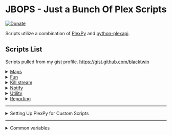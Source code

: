
# JBOPS - Just a Bunch Of Plex Scripts

[![Donate](https://img.shields.io/badge/Donate-PayPal-green.svg)](https://www.paypal.com/cgi-bin/webscr?cmd=_s-xclick&hosted_button_id=4J6RPWZ9J9YML) 

Scripts utilize a combination of [PlexPy](https://github.com/JonnyWong16/plexpy) and [python-plexapi](https://github.com/pkkid/python-plexapi).

## Scripts List
Scripts pulled from my gist profile. https://gist.github.com/blacktwin

<details>
<summary><a href="../tree/master/Maps">Maps</a></summary>

<table>
  <tr>
    <th>Example</th>
    <th>File</th>
    <th>Description</th>
  </tr>
  <tr>
    <td><a href="http://i.imgur.com/IXd0IVM.png"><img src="https://img.shields.io/badge/Imgur-image-blue.svg" alt=""</a></td>
    <td><a href="../master/maps/ips_to_maps.py"ips_to_maps>Maps</a></td>
    <td>Use PlexPy draw a map connecting Server to Clients based on IP addresses.)</td>
  </tr>
</table>
</details>

<details>
<summary><a href="../tree/master/fun">Fun</a></summary>

<table>
  <tr>
    <th>Gist</th>
    <th>File</th>
    <th>Description</th>
  </tr>
  <tr>
    <td><a href="https://gist.github.com/blacktwin/397f07724abebd1223ba6ea644ea1669"><img src="https://img.shields.io/badge/gist-original-green.svg"></a></td>
    <td><a href="../master/fun/aired_today_playlist.py">aired_today_playlist</a></td>
    <td>Create a Plex Playlist with what was aired on this today's month-day, sort by oldest first. If Playlist from yesterday exists delete and create today's. If today's Playlist exists exit.</td>
  </tr>
    <tr>
    <td><a href="https://gist.github.com/blacktwin/4ccb79c7d01a95176b8e88bf4890cd2b"><img src="https://img.shields.io/badge/gist-original-green.svg"></a></td>
    <td><a href="../master/fun/plexapi_haiku.py">plexapi_haiku</a></td>
    <td>Create a hiaku from titles found in Plex.</td>
  </tr>
</table>
</details>


<details>
<summary><a href="../tree/master/killstream">Kill stream</a></summary>

<table>
  <tr>
    <th>Gist</th>
    <th>File</th>
    <th>Description</th>
  </tr>
  <tr>
    <td><a href="https://gist.github.com/blacktwin/e1d199d98b258d6f2658dd9991c88ca0"><img src="https://img.shields.io/badge/gist-original-green.svg"></a></td>
    <td><a href="../master/killstream/create_wait_kill_all.py">create_wait_kill_all</a></td>
    <td>Receive session_key from PlexPy when paused. Use session_id to create sub-script to wait for X time then check if still paused. If paused kill.</td>
  </tr>
    <tr>
    <td><a href="https://gist.github.com/blacktwin/2148bb0b2f8d67b8a08c50ace62ad39f"><img src="https://img.shields.io/badge/gist-original-green.svg"></a></td>
    <td><a href="../master/killstream/create_wait_kill_trans.py">create_wait_kill_trans</a></td>
    <td>Receive session_key from PlexPy when paused. Use session_id to create sub-script to wait for X time then check if transcoding still paused. If so, kill.</td>
  </tr>
  <tr>
    <td><a href="https://gist.github.com/blacktwin/88fce565c8ecf56839641f22f4c5c422"><img src="https://img.shields.io/badge/gist-original-green.svg"></a></td>
    <td><a href="../master/killstream/kill_all_more_than.py">kill_all_more_than</a></td>
    <td>If user has 2 or more concurrent streams kill all streams</td>
  </tr>
  <tr>
    <td><a href="https://gist.github.com/blacktwin/d47d3ada86d02a494f9dc33e50dd15b5"><img src="https://img.shields.io/badge/gist-original-green.svg"></a></td>
    <td><a href="../master/killstream/kill_else_if_buffering.py">kill_else_if_buffering</a></td>
    <td>Kill concurrent transcode streams of other users if Admin user is experiencing buffering warnings from PlexPy.</td>
  </tr>
  <tr>
    <td><a href="https://gist.github.com/blacktwin/6d08b94ca3e80d3ed0bb3c7172fae21d"><img src="https://img.shields.io/badge/gist-original-green.svg"></a></td>
    <td><a href="../master/killstream/kill_more_than.py">kill_more_than</a></td>
    <td>If user has 2 or more concurrent streams and the IP of the 2nd stream differs from 1st kill 2nd. If 2nd stream IP is the same as 1st stream don't kill.</td>
  </tr>
  <tr>
    <td><a href="https://gist.github.com/blacktwin/eee23eeb95f1285fbb495c5a8592b242"><img src="https://img.shields.io/badge/gist-original-green.svg"></a></td>
    <td><a href="../master/killstream/kill_outsider_stream.py">kill_outsider_stream</a></td>
    <td>Kill stream if user is outside of local network.</td>
  </tr>
  <tr>
    <td><a href="https://gist.github.com/blacktwin/8b174165cfc5e5e80c6698a1494fc9ee"><img src="https://img.shields.io/badge/gist-original-green.svg"></a></td>
    <td><a href="../master/killstream/kill_plex_stream.py">kill_plex_stream</a></td>
    <td>Kill any Plex stream for whatever reason you want.</td>
  </tr>
  <tr>
    <td><a href="https://gist.github.com/blacktwin/77f6f1be32621ed71655ca27406ef772"><img src="https://img.shields.io/badge/gist-original-green.svg"></a></td>
    <td><a href="../master/killstream/kill_session_bitrate.py">kill_session_bitrate</a></td>
    <td>Kill stream if bitrate is greater than 4 Mbps</td>
  </tr>
  <tr>
    <td><a href="https://gist.github.com/blacktwin/0e6207346acfaaca602eb7dce80226a0"><img src="https://img.shields.io/badge/gist-original-green.svg"></a></td>
    <td><a href="../master/killstream/kill_trans_exp_audio.py">kill_trans_exp_audio</a></td>
    <td>Kill Plex video transcoding streams only. All audio streams are left alone. Kill message based on platform.</td>
  </tr>
  <tr>
    <td><a href="https://gist.github.com/blacktwin/14d400a0f442da465389164fa046647a"><img src="https://img.shields.io/badge/gist-original-green.svg"></a></td>
    <td><a href="../master/killstream/new_kill_trans_pause.py">new_kill_trans_pause</a></td>
    <td>Kill Plex paused video transcoding streams using PlexPy.</td>
  </tr>
</table>
</details>


<details>
<summary><a href="../tree/master/notify">Notify</a></summary>

<table>
  <tr>
    <th>Gist</th>
    <th>File</th>
    <th>Description</th>
  </tr>
  <tr>
    <td><a href="https://gist.github.com/blacktwin/e6d589a9af9bdf168717951083861e93"><img src="https://img.shields.io/badge/gist-original-green.svg"></a></td>
    <td><a href="../master/notify/find_unwatched_notify.py">find_unwatched_notify</a></td>
    <td>Find what was added TFRAME ago and not watched and notify admin using PlexPy.</td>
  </tr>
  <tr>
    <td><a href="https://gist.github.com/blacktwin/1094dcf38249f36c8d374e0cba7a86cd"><img src="https://img.shields.io/badge/gist-original-green.svg"></a></td>
    <td><a href="../master/notify/notify_added_custom.py">notify_added_custom</a></td>
    <td>Send an email with what was added to Plex in the past week using PlexPy. Email includes title (TV: Show Name: Episode Name; Movie: Movie Title), time added, image, and summary.</td>
  </tr>
  <tr>
    <td><a href="https://gist.github.com/blacktwin/099c07d8099c18a378bba6415d9253ba"><img src="https://img.shields.io/badge/gist-original-green.svg"></a></td>
    <td><a href="../master/notify/notify_fav_tv_all_movie.py">notify_fav_tv_all_movie</a></td>
    <td>Notify users of recently added episode to show that they have watched at least LIMIT times via email. Also notify users of new movies.</td>
  </tr>
  <tr>
    <td><a href="https://gist.github.com/blacktwin/a2d4b2f2c3b616f1d6da0752fecb2ae7"><img src="https://img.shields.io/badge/gist-original-green.svg"></a></td>
    <td><a href="../master/notify/notify_newip.py">notify_newip</a></td>
    <td>If a new IP is found send notification via the Email Notification Agent. Email contains User's Avatar image, link to location, IP address, and User's Email address.</td>
  </tr>
  <tr>
    <td><a href="https://gist.github.com/blacktwin/a327055da54d7feb3eef10e64a8b661a"><img src="https://img.shields.io/badge/gist-original-green.svg"></a></td>
    <td><a href="../master/notify/notify_on_added.py">notify_on_added</a></td>
    <td>Send an Email notification when a specific show is added to Plex. Add shows to list that you want notifications for.</td>
  </tr>
  <tr>
    <td><a href="https://gist.github.com/blacktwin/18960ff01c03b67a05594daa6f53660c"><img src="https://img.shields.io/badge/gist-original-green.svg"></a></td>
    <td><a href="../master/notify/notify_user_favorites.py">notify_user_favorites</a></td>
    <td>Notify users of recently added episode to show that they have watched at least LIMIT times via email.</td>
  </tr>
  <tr>
    <td><a href="https://gist.github.com/blacktwin/066c66328a795ebd6079a575e14f0b8b"><img src="https://img.shields.io/badge/gist-original-green.svg"></a></td>
    <td><a href="../master/notify/notify_user_newip.py">notify_user_newip</a></td>
    <td>Notify user that their account has been accessed by a new IP. IP is cleared to make sure notification is sent again.</td>
  </tr>
  <tr>
    <td><a href="https://gist.github.com/blacktwin/261c416dbed08291e6d12f6987d9bafa"><img src="https://img.shields.io/badge/gist-original-green.svg"></a></td>
    <td><a href="../master/notify/twitter_notify.py">twitter_notify</a></td>
    <td>Post to Twitter when TV/Movie is added to Plex. Include custom message and embed poster image. Option to tweet to TWITTER_USER if title is inside TITLE_FIND.</td>
  </tr>
</table>
</details>


<details>
<summary><a href="../tree/master/utility">Utility</a></summary>

<table>
  <tr>
    <th>Gist</th>
    <th>File</th>
    <th>Description</th>
  </tr>
  <tr>
    <td><a href="https://gist.github.com/blacktwin/f4149c296f2d1ffd1cbd863c37bb3a3c"><img src="https://img.shields.io/badge/gist-original-green.svg"></a></td>
    <td><a href="../master/utility/bypass_auth_name.py">bypass_auth_name</a></td>
    <td>Use PlexPy to pull last IP address from user and add to List of IP addresses and networks that are allowed without auth in Plex.    <td>
  </tr>
  <tr>
    <td><a href="https://gist.github.com/blacktwin/0332f2dc9534bdf412ff3f664e9513c0"><img src="https://img.shields.io/badge/gist-original-green.svg"></a></td>
    <td><a href="../master/utility/delete_watched_TV.py">delete_watched_TV</a></td>
    <td>From a list of TV shows, check if users in a list has watched shows episodes. If all users in list have watched an episode of listed show, then delete episode.    <td>
  </tr>
  <tr>
    <td><a href="https://gist.github.com/blacktwin/76b0abf88181618af4598092dd6b0dbb"><img src="https://img.shields.io/badge/gist-original-green.svg"></a></td>
    <td><a href="../master/utility/find_plex_meta.py">find_plex_meta</a></td>
    <td>Find location of Plex metadata.    <td>
  </tr>
  <tr>
    <td><a href="https://gist.github.com/blacktwin/603d5da5b70b366e98d0d82d1aa1a470"><img src="https://img.shields.io/badge/gist-original-green.svg"></a></td>
    <td><a href="../master/utility/find_unwatched.py">find_unwatched</a></td>
    <td>Find what was added TFRAME ago and not watched using PlexPy.    <td>
  </tr>
  <tr>
    <td><a href="https://gist.github.com/blacktwin/f435aa0ccd498b0840d2407d599bf31d"><img src="https://img.shields.io/badge/gist-original-green.svg"></a></td>
    <td><a href="../master/utility/grab_gdrive_media.py">grab_gdrive_media</a></td>
    <td>Grab media (videos, pictures) from Google Drive. All videos and pictures were automatically synced from Google Photos to Google Drive. Puts media into MEDIA_TYPE/YEAR/MONTH-DAY/FILE.ext directory structure.    <td>
  </tr>
  <tr>
    <td><a href="https://gist.github.com/blacktwin/85a63ffd70c6ccb7c1faa70a8f33fc2e"><img src="https://img.shields.io/badge/gist-original-green.svg"></a></td>
    <td><a href="../master/utility/plex_api_poster_pull.py">plex_api_poster_pull</a></td>
    <td>Pull Movie and TV Show poster images from Plex.    <td>
  </tr>
  <tr>
    <td><a href="https://gist.github.com/blacktwin/17b58156f69cc52026b71fe4d5afea05"><img src="https://img.shields.io/badge/gist-original-green.svg"></a></td>
    <td><a href="../master/utility/plex_imgur_dl.py">plex_imgur_dl</a></td>
    <td>Pull poster images from Imgur and places them inside Shows root folder.    <td>
  </tr>
  <tr>
    <td><a href="https://gist.github.com/blacktwin/f10e0a1e85af00e878963b4570a99054"><img src="https://img.shields.io/badge/gist-original-green.svg"></a></td>
    <td><a href="../master/utility/plex_theme_songs.py">plex_theme_songs</a></td>
    <td>Download theme songs from Plex TV Shows.    <td>
  </tr>
  <tr>
    <td><a href="https://gist.github.com/blacktwin/45c420cbba4e18aadc8cc5090a67b9d1"><img src="https://img.shields.io/badge/gist-original-green.svg"></a></td>
    <td><a href="../master/utility/plexapi_delete_playlists.py">plexapi_delete_playlists</a></td>
    <td>Delete all playlists from Plex using PlexAPI.    <td>
  </tr>
  <tr>
    <td><a href="https://gist.github.com/blacktwin/df58032de3e6f4d29f7ea562aeaebbab"><img src="https://img.shields.io/badge/gist-original-green.svg"></a></td>
    <td><a href="../master/utility/plexapi_search_file.py">plexapi_search_file</a></td>
    <td>Find full path for Plex items.    <td>
  </tr>
  <tr>
    <td><a href="https://gist.github.com/blacktwin/3752a76fa0b3fc6d19e842af7b812184"><img src="https://img.shields.io/badge/gist-original-green.svg"></a></td>
    <td><a href="../master/utility/refresh_next_episode.py">refresh_next_episode</a></td>
    <td>Refresh the next episode of show once current episode is watched.    <td>
  </tr>
  <tr>
    <td><a href="https://gist.github.com/blacktwin/370ca42ee20a33fb00c8253fa9bd0de7"><img src="https://img.shields.io/badge/gist-original-green.svg"></a></td>
    <td><a href="../master/utility/remove_watched_movies.py">remove_watched_movies</a></td>
    <td>Find Movies that have been watched by a list of users. If all users have watched movie then delete.    <td>
  </tr>
  <tr>
    <td><a href="https://gist.github.com/blacktwin/2f619e62d99edcec27f680998379664c"><img src="https://img.shields.io/badge/gist-original-green.svg"></a></td>
    <td><a href="../master/utility/stream_limiter_ban_email.py">stream_limiter_ban_email</a></td>
    <td>This is indented to restrict a user to the LIMIT amount of concurrent streams. User will be warned, punished, and banned completely if violations continue.</td>
  </tr>
</table>
</details>

<details>
<summary><a href="../tree/master/reporting">Reporting</a></summary>

<table>
  <tr>
    <th>Gist</th>
    <th>File</th>
    <th>Description</th>
  </tr>
  <tr>
    <td><a href="https://gist.github.com/blacktwin/21823b3394f5b077d42495b21570b593"><img src="https://img.shields.io/badge/gist-original-green.svg"></a></td>
    <td><a href="../master/reporting/added_to_plex.py">added_to_plex</a></td>
    <td>Find when media was added between STARTFRAME and ENDFRAME to Plex through PlexPy.    <td>
  </tr>
  <tr>
    <td><a href="https://gist.github.com/blacktwin/f070dff29ddbeb87973be9c0a94a1df7"><img src="https://img.shields.io/badge/gist-original-green.svg"></a></td>
    <td><a href="../master/reporting/check_play.py">check_play</a></td>
    <td>Check if user has play a file more than 3 times but has not finished watching. Hoping to catch play failures.    <td>
  </tr>
  <tr>
    <td><a href="https://gist.github.com/blacktwin/1a8933252ad1a9bc2c97395a020c144a"><img src="https://img.shields.io/badge/gist-original-green.svg"></a></td>
    <td><a href="../master/reporting/check_plex_log.py">check_plex_log</a></td>
    <td>Checking plex logs for debug code WARN and 'Failed to obtain a streaming resource for transcode of key /library/metadata/"titleID"'.    <td>
  </tr>
  <tr>
    <td><a href="https://gist.github.com/blacktwin/561c3a404754eb7b9e543867619d3251"><img src="https://img.shields.io/badge/gist-original-green.svg"></a></td>
    <td><a href="../master/reporting/drive_check.py">drive_check</a></td>
    <td>Check if drive exists. If not then notify via PlexPy notifier agent.    <td>
  </tr>
  <tr>
    <td><a href="https://gist.github.com/blacktwin/bd905d39ab71c5d7c628e27fddd1086e"><img src="https://img.shields.io/badge/gist-original-green.svg"></a></td>
    <td><a href="../master/reporting/userplays_weekly_reporting.py">userplays_weekly_reporting</a></td>
    <td>Use PlexPy to count how many plays per user occurred this week and send email via PlexPy.</td>
  </tr>

</table>
</details>

----

<details>
<summary>Setting Up PlexPy for Custom Scripts</summary>

#### Enabling Scripts in PlexPy:

Settings > Notification Agents > Click the Scripts gear

- [ ] Set scripts location to location of your scripts
- [ ] Scroll down to option you want to use and select the script from the drop down menu
- [ ] Save
      
Settings > Notification Agents > Click the Bell next to Scripts

- [ ] Check desired trigger
- [ ] Close
      
Settings > Notifications > Click Script
  
- [ ] Enter in the Script Arguments
- [ ] Save

#### PlexPy Script Arguments:
`-sn {show_name} -ena {episode_name} -ssn {season_num00} -enu {episode_num00} -srv {server_name} -med {media_type} -pos {poster_url} -tt {title} -sum {summary} -lbn {library_name} -grk {grandparent_rating_key} -ip {ip_address} -us {user} -uid {user_id} -pf {platform} -pl {player} -da {datestamp} -ti {timestamp} -purl {plex_url}`

</details>

---
<details>
<summary>Common variables</summary>

<details>
<summary>Plex</summary>

- [ ]  PLEX_HOST - Local IP to connect to Plex ('localhost',  '192.168.0.x', '127.0.0.1', etc.)
- [ ]  PLEX_PORT - Port number used by Plex (default: 32400)
- [ ]  PLEX_SSL - http:// or https://? '' if http and 's' if https
- [ ]  PLEX_TOKEN - [Plex](https://support.plex.tv/hc/en-us/articles/204059436-Finding-an-authentication-token-X-Plex-Token) or PlexPy Settings > Plex.tv Account > PMS Token
</details>

<details>
<summary>PlexPy</summary>

- [ ]  PLEXPY_URL - Local IP to connect to PlexPy ('localhost',  '192.168.0.x', '127.0.0.1', etc.)   
- [ ] PLEXPY_APIKEY - PlexPy Settings > Access Control > Enable API - API Key
</details>

</details>





